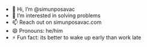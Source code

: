 - 👋 Hi, I’m @simunposavac
- 👀 I’m interested in solving problems
- 📫 Reach out on simunposavac.com
- 😄 Pronouns: he/him
- ⚡ Fun fact: its better to wake up early than work late

